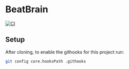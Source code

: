 # BeatBrain

[![CI](https://github.com/apmiller108/beatbrain/actions/workflows/ci.yml/badge.svg)](https://github.com/apmiller108/beatbrain/actions/workflows/ci.yml)

## Setup
After cloning, to enable the githooks for this project run:
```bash
git config core.hooksPath .githooks
```
